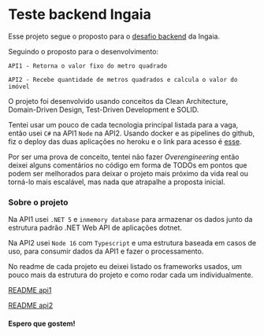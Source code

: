 # Teste backend Ingaia

Esse projeto segue o proposto para o [desafio backend](https://github.com/ingaia/backend-challenge) da Ingaia.

Seguindo o proposto para o desenvolvimento:
```
API1 - Retorna o valor fixo do metro quadrado

API2 - Recebe quantidade de metros quadrados e calcula o valor do imóvel
```
O projeto foi desenvolvido usando conceitos da Clean Architecture, Domain-Driven Design, Test-Driven Development e SOLID.

Tentei usar um pouco de cada tecnologia principal listada para a vaga, então usei `C#` na API1 `Node` na API2.
Usando docker e as pipelines do github, fiz o deploy das duas aplicações no heroku e o link para acesso é [esse](TODO.LINK).


Por ser uma prova de conceito, tentei não fazer *Overengineering* então deixei alguns comentários no código em forma de TODOs em pontos que podem ser melhorados para deixar o projeto mais próximo da vida real ou torná-lo mais escalável, mas nada que atrapalhe a proposta inicial.

### Sobre o projeto

Na API1 usei `.NET 5` e `inmemory database` para armazenar os dados junto da estrutura padrão .NET Web API de aplicações dotnet.

Na API2 usei `Node 16` com `Typescript` e uma estrutura baseada em casos de uso, para consumir dados da API1 e fazer o processamento.

No readme de cada projeto eu deixei listado os frameworks usados, um pouco mais da estrutura do projeto e como rodar cada um individualmente.

[README api1](./api1/readme.md)

[README api2](./api2/readme.md)

#### Espero que gostem!